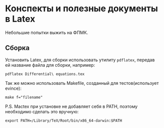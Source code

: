 Конспекты и полезные документы в Latex
=============================
Небольшие попытки выжить на ФПМК.

Сборка
---------------
Установить Latex, для сборки использовать утилиту `pdflatex`, передав ей название файла для сборки, например:
```
pdflatex Differential\ equations.tex
```
Так же можно использовать Makefile, созданный для тестов(использует evince):
```
make f="filename"
```
P.S. Mactex при установке не добавляет себя в PATH, поэтому необходимо сделать это вручную:
```
export PATH=/Library/TeX/Root/bin/x86_64-darwin:$PATH
```
